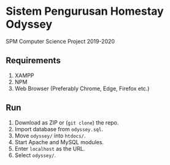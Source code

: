 # Sistem Pengurusan Homestay Odyssey

SPM Computer Science Project 2019-2020

## Requirements

1. XAMPP
2. NPM
3. Web Browser (Preferably Chrome, Edge, Firefox etc.)


## Run

1. Download as ZIP or (```git clone```) the repo.
2. Import database from ```odyssey.sql```.
3. Move ```odyssey/``` into ```htdocs/```.
4. Start Apache and MySQL modules.
5. Enter ```localhost``` as the URL.
6. Select ```odyssey/```.
